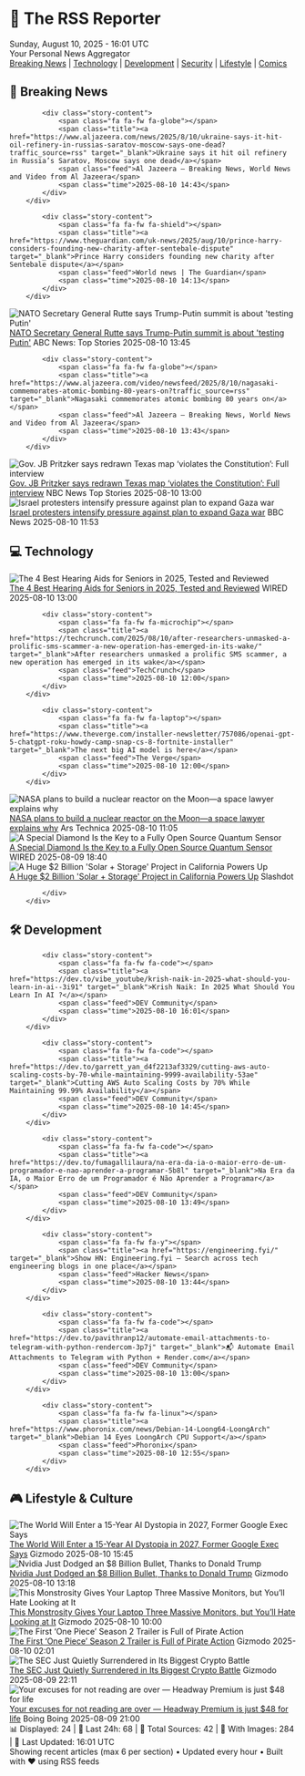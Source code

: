 <!-- Processing 54 RSS feeds at 2025-08-10 16:01:33 UTC -->
<!-- Processing: Poorly Drawn Lines -->
<!-- Processing: Dilbert -->
<!-- Processing: Cyanide & Happiness -->
<!-- Processing: Dinosaur Comics -->
<!-- Processing: CNN Top Stories -->
<!-- Processing: CBC News -->
<!-- Error processing https://rss.cbc.ca/lineup/topstories.xml: The read operation timed out -->
<!-- Processing: Reuters Top News -->
<!-- Processing: Reuters World News -->
<!-- Processing: Associated Press Breaking -->
<!-- Processing: NBC News Breaking -->
<!-- Processing: Guardian World News -->
<!-- Processing: Ars Technica -->
<!-- Processing: O'Reilly Radar -->
<!-- Processing: WIRED -->
<!-- Processing: Slashdot -->
<!-- Processing: Lobsters Python -->
<!-- Processing: Dev.to -->
<!-- Processing: StackOverflow Blog -->
<!-- Processing: Phoronix Linux News -->
<!-- Processing: It's FOSS -->
<!-- Error processing https://itsfoss.com/rss/: The read operation timed out -->
<!-- Processing: OMG! Ubuntu -->
<!-- Processing: DistroWatch -->
<!-- Processing: GitHub Blog -->
<!-- Processing: GitLab Blog -->
<!-- Processing: InfoQ -->
<!-- Processing: Martin Fowler -->
<!-- Processing: The Pragmatic Engineer -->
<!-- Processing: Lifehacker -->
<!-- Processing: Gizmodo -->
<!-- Processing: Kotaku -->
<!-- Processing: Krebs on Security -->
<!-- Processing: Schneier on Security -->
<!-- Generated 4 new posts out of 32 feeds processed -->
<div class="newspaper-header">
    <h1 class="newspaper-title">📰 The RSS Reporter</h1>
    <div class="newspaper-date">Sunday, August 10, 2025 - 16:01 UTC</div>
    <div class="newspaper-subtitle">Your Personal News Aggregator</div>
</div>

<div class="newspaper-nav">
    <a href="#breaking">Breaking News</a> |
    <a href="#tech">Technology</a> |
    <a href="#dev">Development</a> |
    <a href="#security">Security</a> |
    <a href="#lifestyle">Lifestyle</a> |
    <a href="#webcomics">Comics</a>
</div>

<div class="news-section breaking-news" id="breaking">
<h2 class="section-header">🚨 Breaking News</h2>
<div class="stories-container">
<div class="story">
            
            <div class="story-content">
                <span class="fa fa-fw fa-globe"></span>
                <span class="title"><a href="https://www.aljazeera.com/news/2025/8/10/ukraine-says-it-hit-oil-refinery-in-russias-saratov-moscow-says-one-dead?traffic_source=rss" target="_blank">Ukraine says it hit oil refinery in Russia’s Saratov, Moscow says one dead</a></span>
                <span class="feed">Al Jazeera – Breaking News, World News and Video from Al Jazeera</span>
                <span class="time">2025-08-10 14:43</span>
            </div>
        </div>
<div class="story">
            
            <div class="story-content">
                <span class="fa fa-fw fa-shield"></span>
                <span class="title"><a href="https://www.theguardian.com/uk-news/2025/aug/10/prince-harry-considers-founding-new-charity-after-sentebale-dispute" target="_blank">Prince Harry considers founding new charity after Sentebale dispute</a></span>
                <span class="feed">World news | The Guardian</span>
                <span class="time">2025-08-10 14:13</span>
            </div>
        </div>
<div class="story">
            <img src="https://s.abcnews.com/images/Politics/TW-MARK-RUTTE-20250810-ABC-JH_1754831290193_hpMain_4x3t_384.jpeg" alt="NATO Secretary General Rutte says Trump-Putin summit is about &#x27;testing Putin&#x27;" class="story-image" loading="lazy" onerror="this.style.display='none'">
            <div class="story-content">
                <span class="fa fa-fw fa-tv"></span>
                <span class="title"><a href="https://abcnews.go.com/Politics/nato-secretary-general-rutte-trump-putin-summit-testing/story?id=124520882" target="_blank">NATO Secretary General Rutte says Trump-Putin summit is about &#x27;testing Putin&#x27;</a></span>
                <span class="feed">ABC News: Top Stories</span>
                <span class="time">2025-08-10 13:45</span>
            </div>
        </div>
<div class="story">
            
            <div class="story-content">
                <span class="fa fa-fw fa-globe"></span>
                <span class="title"><a href="https://www.aljazeera.com/video/newsfeed/2025/8/10/nagasaki-commemorates-atomic-bombing-80-years-on?traffic_source=rss" target="_blank">Nagasaki commemorates atomic bombing 80 years on</a></span>
                <span class="feed">Al Jazeera – Breaking News, World News and Video from Al Jazeera</span>
                <span class="time">2025-08-10 13:43</span>
            </div>
        </div>
<div class="story">
            <img src="https://media-cldnry.s-nbcnews.com/image/upload/t_fit_1500w/mpx/2704722219/2025_08/1754830801530_mtp_full_pritzker_250810_1920x1080-ufezlk.jpg" alt="Gov. JB Pritzker says redrawn Texas map ‘violates the Constitution’: Full interview" class="story-image" loading="lazy" onerror="this.style.display='none'">
            <div class="story-content">
                <span class="fa fa-fw fa-broadcast-tower"></span>
                <span class="title"><a href="https://www.nbcnews.com/meet-the-press/video/gov-jb-pritzker-says-redrawn-texas-map-violates-the-constitution-full-interview-244667461998" target="_blank">Gov. JB Pritzker says redrawn Texas map ‘violates the Constitution’: Full interview</a></span>
                <span class="feed">NBC News Top Stories</span>
                <span class="time">2025-08-10 13:00</span>
            </div>
        </div>
<div class="story">
            <img src="https://ichef.bbci.co.uk/ace/standard/240/cpsprodpb/e71b/live/ff769250-75d5-11f0-a975-cb151ca452f4.jpg" alt="Israel protesters intensify pressure against plan to expand Gaza war" class="story-image" loading="lazy" onerror="this.style.display='none'">
            <div class="story-content">
                <span class="fa fa-fw fa-earth-americas"></span>
                <span class="title"><a href="https://www.bbc.com/news/articles/c4ged13jjglo?at_medium=RSS&at_campaign=rss" target="_blank">Israel protesters intensify pressure against plan to expand Gaza war</a></span>
                <span class="feed">BBC News</span>
                <span class="time">2025-08-10 11:53</span>
            </div>
        </div>
</div>
</div>
<div class="news-section tech-news" id="tech">
<h2 class="section-header">💻 Technology</h2>
<div class="stories-container">
<div class="story">
            <img src="https://media.wired.com/photos/6897f641b74b028bc80928c8/master/pass/The%20Best%20Hearing%20Aids%20for%20Seniors.png" alt="The 4 Best Hearing Aids for Seniors in 2025, Tested and Reviewed" class="story-image" loading="lazy" onerror="this.style.display='none'">
            <div class="story-content">
                <span class="fa fa-fw fa-bolt"></span>
                <span class="title"><a href="https://www.wired.com/gallery/best-hearing-aids-for-seniors/" target="_blank">The 4 Best Hearing Aids for Seniors in 2025, Tested and Reviewed</a></span>
                <span class="feed">WIRED</span>
                <span class="time">2025-08-10 13:00</span>
            </div>
        </div>
<div class="story">
            
            <div class="story-content">
                <span class="fa fa-fw fa-microchip"></span>
                <span class="title"><a href="https://techcrunch.com/2025/08/10/after-researchers-unmasked-a-prolific-sms-scammer-a-new-operation-has-emerged-in-its-wake/" target="_blank">After researchers unmasked a prolific SMS scammer, a new operation has emerged in its wake</a></span>
                <span class="feed">TechCrunch</span>
                <span class="time">2025-08-10 12:00</span>
            </div>
        </div>
<div class="story">
            
            <div class="story-content">
                <span class="fa fa-fw fa-laptop"></span>
                <span class="title"><a href="https://www.theverge.com/installer-newsletter/757086/openai-gpt-5-chatgpt-roku-howdy-camp-snap-cs-8-fortnite-installer" target="_blank">The next big AI model is here</a></span>
                <span class="feed">The Verge</span>
                <span class="time">2025-08-10 12:00</span>
            </div>
        </div>
<div class="story">
            <img src="https://cdn.arstechnica.net/wp-content/uploads/2016/05/mmoonfarside-500x500.jpg" alt="NASA plans to build a nuclear reactor on the Moon—a space lawyer explains why" class="story-image" loading="lazy" onerror="this.style.display='none'">
            <div class="story-content">
                <span class="fa fa-fw fa-cog"></span>
                <span class="title"><a href="https://arstechnica.com/space/2025/08/nasa-plans-to-build-a-nuclear-reactor-on-the-moon-a-space-lawyer-explains-why/" target="_blank">NASA plans to build a nuclear reactor on the Moon—a space lawyer explains why</a></span>
                <span class="feed">Ars Technica</span>
                <span class="time">2025-08-10 11:05</span>
            </div>
        </div>
<div class="story">
            <img src="https://media.wired.com/photos/6897948fbe3f878769d0cc2a/master/pass/signal-2025-08-06-073437.jpg" alt="A Special Diamond Is the Key to a Fully Open Source Quantum Sensor" class="story-image" loading="lazy" onerror="this.style.display='none'">
            <div class="story-content">
                <span class="fa fa-fw fa-bolt"></span>
                <span class="title"><a href="https://www.wired.com/story/fully-open-source-quantum-sensor-uncut-gem/" target="_blank">A Special Diamond Is the Key to a Fully Open Source Quantum Sensor</a></span>
                <span class="feed">WIRED</span>
                <span class="time">2025-08-09 18:40</span>
            </div>
        </div>
<div class="story">
            <img src="https://a.fsdn.com/sd/twitter_icon_large.png" alt="A Huge $2 Billion &#x27;Solar + Storage&#x27; Project in California Powers Up" class="story-image" loading="lazy" onerror="this.style.display='none'">
            <div class="story-content">
                <span class="fa fa-fw fa-comments"></span>
                <span class="title"><a href="https://hardware.slashdot.org/story/25/08/09/040219/a-huge-2-billion-solar--storage-project-in-california-powers-up?utm_source=rss1.0mainlinkanon&utm_medium=feed" target="_blank">A Huge $2 Billion &#x27;Solar + Storage&#x27; Project in California Powers Up</a></span>
                <span class="feed">Slashdot</span>
                
            </div>
        </div>
</div>
</div>
<div class="news-section dev-news" id="dev">
<h2 class="section-header">🛠️ Development</h2>
<div class="stories-container">
<div class="story">
            
            <div class="story-content">
                <span class="fa fa-fw fa-code"></span>
                <span class="title"><a href="https://dev.to/vibe_youtube/krish-naik-in-2025-what-should-you-learn-in-ai--3i91" target="_blank">Krish Naik: In 2025 What Should You Learn In AI ?</a></span>
                <span class="feed">DEV Community</span>
                <span class="time">2025-08-10 16:01</span>
            </div>
        </div>
<div class="story">
            
            <div class="story-content">
                <span class="fa fa-fw fa-code"></span>
                <span class="title"><a href="https://dev.to/garrett_yan_d4f2213af3329/cutting-aws-auto-scaling-costs-by-70-while-maintaining-9999-availability-53ae" target="_blank">Cutting AWS Auto Scaling Costs by 70% While Maintaining 99.99% Availability</a></span>
                <span class="feed">DEV Community</span>
                <span class="time">2025-08-10 14:45</span>
            </div>
        </div>
<div class="story">
            
            <div class="story-content">
                <span class="fa fa-fw fa-code"></span>
                <span class="title"><a href="https://dev.to/fumagallilaura/na-era-da-ia-o-maior-erro-de-um-programador-e-nao-aprender-a-programar-5b8l" target="_blank">Na Era da IA, o Maior Erro de um Programador é Não Aprender a Programar</a></span>
                <span class="feed">DEV Community</span>
                <span class="time">2025-08-10 13:49</span>
            </div>
        </div>
<div class="story">
            
            <div class="story-content">
                <span class="fa fa-fw fa-y"></span>
                <span class="title"><a href="https://engineering.fyi/" target="_blank">Show HN: Engineering.fyi – Search across tech engineering blogs in one place</a></span>
                <span class="feed">Hacker News</span>
                <span class="time">2025-08-10 13:44</span>
            </div>
        </div>
<div class="story">
            
            <div class="story-content">
                <span class="fa fa-fw fa-code"></span>
                <span class="title"><a href="https://dev.to/pavithranp12/automate-email-attachments-to-telegram-with-python-rendercom-3p7j" target="_blank">📬 Automate Email Attachments to Telegram with Python + Render.com</a></span>
                <span class="feed">DEV Community</span>
                <span class="time">2025-08-10 13:00</span>
            </div>
        </div>
<div class="story">
            
            <div class="story-content">
                <span class="fa fa-fw fa-linux"></span>
                <span class="title"><a href="https://www.phoronix.com/news/Debian-14-Loong64-LoongArch" target="_blank">Debian 14 Eyes LoongArch CPU Support</a></span>
                <span class="feed">Phoronix</span>
                <span class="time">2025-08-10 12:55</span>
            </div>
        </div>
</div>
</div>
<div class="news-section lifestyle-news" id="lifestyle">
<h2 class="section-header">🎮 Lifestyle & Culture</h2>
<div class="stories-container">
<div class="story">
            <img src="https://gizmodo.com/app/uploads/2025/04/GettyImages-2211560521.jpg" alt="The World Will Enter a 15-Year AI Dystopia in 2027, Former Google Exec Says" class="story-image" loading="lazy" onerror="this.style.display='none'">
            <div class="story-content">
                <span class="fa fa-fw fa-computer"></span>
                <span class="title"><a href="https://gizmodo.com/the-world-will-enter-a-15-year-ai-dystopia-in-2027-former-google-exec-says-2000641195" target="_blank">The World Will Enter a 15-Year AI Dystopia in 2027, Former Google Exec Says</a></span>
                <span class="feed">Gizmodo</span>
                <span class="time">2025-08-10 15:45</span>
            </div>
        </div>
<div class="story">
            <img src="https://gizmodo.com/app/uploads/2025/01/Nvidia-CEO-Jensen-Huang-RTX-50-Series-GPU-1.jpg" alt="Nvidia Just Dodged an $8 Billion Bullet, Thanks to Donald Trump" class="story-image" loading="lazy" onerror="this.style.display='none'">
            <div class="story-content">
                <span class="fa fa-fw fa-computer"></span>
                <span class="title"><a href="https://gizmodo.com/nvidia-just-dodged-an-8-billion-bullet-thanks-to-donald-trump-2000641188" target="_blank">Nvidia Just Dodged an $8 Billion Bullet, Thanks to Donald Trump</a></span>
                <span class="feed">Gizmodo</span>
                <span class="time">2025-08-10 13:18</span>
            </div>
        </div>
<div class="story">
            <img src="https://gizmodo.com/app/uploads/2025/08/aura-triple-display-5.jpg" alt="This Monstrosity Gives Your Laptop Three Massive Monitors, but You’ll Hate Looking at It" class="story-image" loading="lazy" onerror="this.style.display='none'">
            <div class="story-content">
                <span class="fa fa-fw fa-computer"></span>
                <span class="title"><a href="https://gizmodo.com/this-monstrosity-gives-your-laptop-three-massive-monitors-but-youll-hate-looking-at-it-2000626044" target="_blank">This Monstrosity Gives Your Laptop Three Massive Monitors, but You’ll Hate Looking at It</a></span>
                <span class="feed">Gizmodo</span>
                <span class="time">2025-08-10 10:00</span>
            </div>
        </div>
<div class="story">
            <img src="https://gizmodo.com/app/uploads/2025/08/one-piece-luffys2.jpg" alt="The First ‘One Piece’ Season 2 Trailer is Full of Pirate Action" class="story-image" loading="lazy" onerror="this.style.display='none'">
            <div class="story-content">
                <span class="fa fa-fw fa-computer"></span>
                <span class="title"><a href="https://gizmodo.com/the-first-one-piece-season-2-trailer-is-full-of-pirate-action-2000641160" target="_blank">The First ‘One Piece’ Season 2 Trailer is Full of Pirate Action</a></span>
                <span class="feed">Gizmodo</span>
                <span class="time">2025-08-10 02:01</span>
            </div>
        </div>
<div class="story">
            <img src="https://gizmodo.com/app/uploads/2025/07/bitcoin-photo.jpg" alt="The SEC Just Quietly Surrendered in Its Biggest Crypto Battle" class="story-image" loading="lazy" onerror="this.style.display='none'">
            <div class="story-content">
                <span class="fa fa-fw fa-computer"></span>
                <span class="title"><a href="https://gizmodo.com/the-sec-just-quietly-surrendered-in-its-biggest-crypto-battle-2000641156" target="_blank">The SEC Just Quietly Surrendered in Its Biggest Crypto Battle</a></span>
                <span class="feed">Gizmodo</span>
                <span class="time">2025-08-09 22:11</span>
            </div>
        </div>
<div class="story">
            <img src="https://i0.wp.com/boingboing.net/wp-content/uploads/2025/08/sale_318822_article_image.jpg?fit=2250%2C1500&amp;quality=60&amp;ssl=1" alt="Your excuses for not reading are over — Headway Premium is just $48 for life" class="story-image" loading="lazy" onerror="this.style.display='none'">
            <div class="story-content">
                <span class="fa fa-fw fa-arrow-right"></span>
                <span class="title"><a href="https://boingboing.net/2025/08/09/your-excuses-for-not-reading-are-over-headway-premium-is-just-48-for-life.html" target="_blank">Your excuses for not reading are over — Headway Premium is just $48 for life</a></span>
                <span class="feed">Boing Boing</span>
                <span class="time">2025-08-09 21:00</span>
            </div>
        </div>
</div>
</div>

<div class="newspaper-footer">
    <div class="stats">
        📊 Displayed: 24 | 📅 Last 24h: 68 | 📡 Total Sources: 42 | 📸 With Images: 284 |
        🔄 Last Updated: 16:01 UTC
    </div>
    <div class="footer-note">
        Showing recent articles (max 6 per section) • Updated every hour • Built with ❤️ using RSS feeds
    </div>
</div>

